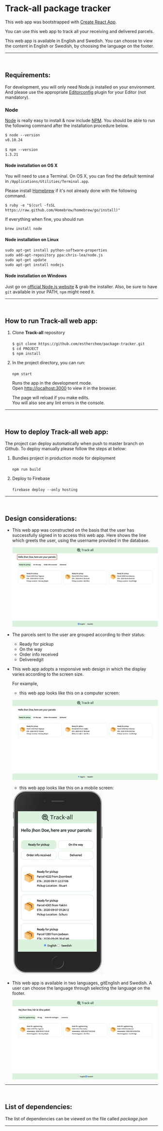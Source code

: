 # Track-all package tracker

This web app was bootstrapped with [Create React App](https://github.com/facebook/create-react-app).

You can use this web app to track all your receiving and delivered parcels.

This web app is available in English and Swedish. You can choose to view the content in English or Swedish, by choosing the language on the footer.

---

<br>

## Requirements:

For development, you will only need Node.js installed on your environment.
And please use the appropriate [Editorconfig](http://editorconfig.org/) plugin for your Editor (not mandatory).

### **Node**

[Node](http://nodejs.org/) is really easy to install & now include [NPM](https://npmjs.org/).
You should be able to run the following command after the installation procedure
below.

    $ node --version
    v0.10.24

    $ npm --version
    1.3.21

#### **Node installation on OS X**

You will need to use a Terminal. On OS X, you can find the default terminal in
`/Applications/Utilities/Terminal.app`.

Please install [Homebrew](http://brew.sh/) if it's not already done with the following command.

    $ ruby -e "$(curl -fsSL https://raw.github.com/Homebrew/homebrew/go/install)"

If everything when fine, you should run

    brew install node

#### **Node installation on Linux**

    sudo apt-get install python-software-properties
    sudo add-apt-repository ppa:chris-lea/node.js
    sudo apt-get update
    sudo apt-get install nodejs

#### **Node installation on Windows**

Just go on [official Node.js website](http://nodejs.org/) & grab the installer.
Also, be sure to have `git` available in your PATH, `npm` might need it.

---

<br>

## How to run Track-all web app:

1.  Clone **Track-all** repository

    ####

        $ git clone https://github.com/estherchee/package-tracker.git
        $ cd PROJECT
        $ npm install

2.  In the project directory, you can run:

    ####

        npm start

    Runs the app in the development mode.\
    Open [http://localhost:3000](http://localhost:3000) to view it in the browser.

    The page will reload if you make edits.\
    You will also see any lint errors in the console.

---

<br>

## How to deploy Track-all web app:

The project can deploy automatically when push to master branch on Github. To deploy manually please follow the steps at below:

1.  Bundles project in production mode for deployment

    ####

        npm run build

2.  Deploy to Firebase
    ####
        firebase deploy --only hosting

---

<br>

## Design considerations:

- This web app was constructed on the basis that the user has successfully signed in to access this web app. Here shows the line which greets the user, using the username provided in the database.

  ![Picture1](https://github.com/estherchee/package-tracker/blob/master/Screenshots/GreetUser.jpg)

- The parcels sent to the user are grouped according to their status:

  - Ready for pickup
  - On the way
  - Order info received
  - Deliveredgit

- This web app adopts a responsive web design in which the display varies according to the screen size.

  For example,

  - this web app looks like this on a computer screen:

  ![Picture2](https://github.com/estherchee/package-tracker/blob/master/Screenshots/ComputerScreenshot.jpg)

  - this web app looks like this on a mobile screen:

  <img src="https://github.com/estherchee/package-tracker/blob/master/Screenshots/MobileScreenshot.jpg" alt="mobile-screen" width="300">

- This web app is available in two languages, gitEnglish and Swedish. A user can choose the language through selecting the language on the footer.

  ![Picture4](https://github.com/estherchee/package-tracker/blob/master/Screenshots/SwedishVersion.jpg)

---

<br>

## List of dependencies:

The list of dependencies can be viewed on the file called _package.json_

---
